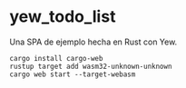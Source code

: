 # yew_todo_list

Una SPA de ejemplo hecha en Rust con Yew. 

```
cargo install cargo-web
rustup target add wasm32-unknown-unknown
cargo web start --target-webasm
```
